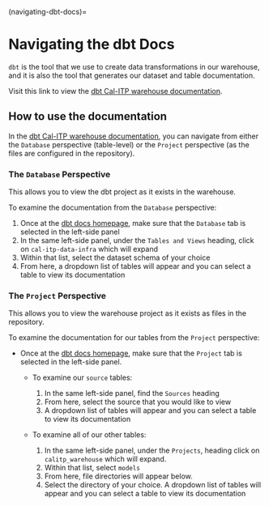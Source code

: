 (navigating-dbt-docs)=
# Navigating the dbt Docs

`dbt` is the tool that we use to create data transformations in our warehouse, and it is also the tool that generates our dataset and table documentation.

Visit this link to view the [dbt Cal-ITP warehouse documentation](https://dbt-docs.calitp.org/#!/overview).

## How to use the documentation

In the [dbt Cal-ITP warehouse documentation](https://dbt-docs.calitp.org/#!/overview), you can navigate from either the `Database` perspective (table-level) or the `Project` perspective (as the files are configured in the repository).

### The `Database` Perspective
This allows you to view the dbt project as it exists in the warehouse.

To examine the documentation from the `Database` perspective:

1. Once at the [dbt docs homepage](https://dbt-docs.calitp.org/#!/overview), make sure that the `Database` tab is selected in the left-side panel
1. In the same left-side panel, under the `Tables and Views` heading, click on `cal-itp-data-infra` which will expand
1. Within that list, select the dataset schema of your choice
1. From here, a dropdown list of tables will appear and you can select a table to view its documentation

### The `Project` Perspective
This allows you to view the warehouse project as it exists as files in the repository.

To examine the documentation for our tables from the `Project` perspective:

* Once at the [dbt docs homepage](https://dbt-docs.calitp.org/#!/overview), make sure that the `Project` tab is selected in the left-side panel.
    * To examine our `source` tables:
        1. In the same left-side panel, find the `Sources` heading
        1. From here, select the source that you would like to view
        1. A dropdown list of tables will appear and you can select a table to view its documentation

    * To examine all of our other tables:
        1. In the same left-side panel, under the `Projects`, heading click on `calitp_warehouse` which will expand.
        1. Within that list, select `models`
        1. From here, file directories will appear below.
        1. Select the directory of your choice. A dropdown list of tables will appear and you can select a table to view its documentation
